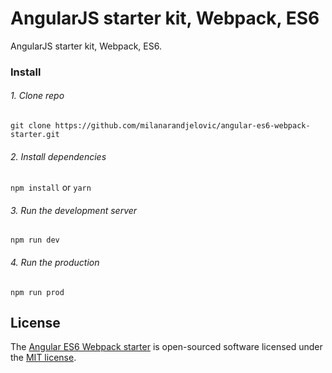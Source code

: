 # AngularJS starter kit, Webpack, ES6

AngularJS starter kit, Webpack, ES6.

### Install

###### 1. Clone repo 
`git clone https://github.com/milanarandjelovic/angular-es6-webpack-starter.git`

###### 2. Install dependencies
`npm install` or `yarn`

###### 3. Run the development server
`npm run dev`

###### 4. Run the production
`npm run prod`

## License
The [Angular ES6 Webpack starter](https://github.com/milanarandjelovic/angular-es6-webpack-starter) is open-sourced software licensed under the [MIT license](http://opensource.org/licenses/MIT).